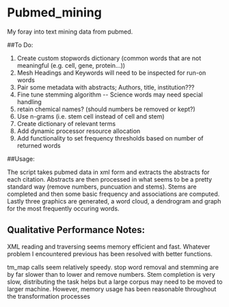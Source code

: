 # Pubmed_mining
My foray into text mining data from pubmed.

##To Do:
1. Create custom stopwords dictionary (common words that are not meaningful (e.g. cell, gene, protein...))
2. Mesh Headings and Keywords will need to be inspected for run-on words
3. Pair some metadata with abstracts; Authors, title, institution???
4. Fine tune stemming algorithm -- Science words may need special handling
5. retain chemical names? (should numbers be removed or kept?)
6. Use n-grams (i.e. stem cell instead of cell and stem)
7. Create dictionary of relevant terms
8. Add dynamic processor resource allocation
9. Add functionality to set frequency thresholds based on number of returned words

##Usage:

The script takes pubmed data in xml form and extracts the abstracts for each citation. Abstracts are then processed in what seems to be a pretty standard way
(remove numbers, puncuation and stems). Stems are completed and then some basic frequency and associations are computed. Lastly three graphics are generated,
a word cloud, a dendrogram and graph for the most frequently occuring words.

## Qualitative Performance Notes:

XML reading and traversing seems memory efficient and fast. Whatever problem I encountered previous has been resolved with better functions. 

tm_map calls seem relatively speedy. stop word removal and stemming are by far slower than to lower and remove numbers.
Stem completion is very slow, distributing the task helps but a large corpus may need to be moved to larger machine. 
However, memory usage has been reasonable throughout the transformation processes
